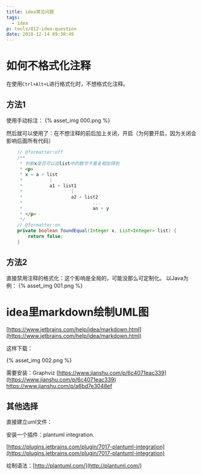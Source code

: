 ```yaml
---
title: idea常见问题
tags:
  - idea
p: tools/012-idea-question
date: 2018-12-14 09:30:49
---
```


# 如何不格式化注释
在使用`Ctrl+Alt+L`进行格式化时，不想格式化注释。

## 方法1
使用手动标注：
{% asset_img 000.png %}

然后就可以使用了：在不想注释的前后加上关闭，开启（为何要开启，因为关闭会影响后面所有代码）
```java
	// @formatter:off
	/**
	 * 判断x是否可以由list中的数字不重复相加得到
	 * <p>
	 * x = a + list
	 *          |
	 *          a1 + list1
	 *                  |
	 *                  a2 + list2
	 *                          ...
	 *                          an + y
	 * </p>
	 */
	// @formatter:on
	private boolean foundEqual(Integer x, List<Integer> list) {
		return false;
	}
```
## 方法2
直接禁用注释的格式化：这个影响是全局的，可能没那么可定制化。
以Java为例：
{% asset_img 001.png %}

# idea里markdown绘制UML图

[https://www.jetbrains.com/help/idea/markdown.html](https://www.jetbrains.com/help/idea/markdown.html)

这样下载：

{% asset_img 002.png %}

需要安装：Graphviz
[https://www.jianshu.com/p/6c4071eac339](https://www.jianshu.com/p/6c4071eac339)
https://www.jianshu.com/p/a6bd7e3048ef


## 其他选择
直接建立uml文件：

安装一个插件：plantuml integration.

[https://plugins.jetbrains.com/plugin/7017-plantuml-integration](https://plugins.jetbrains.com/plugin/7017-plantuml-integration)

绘制语法：[http://plantuml.com/](http://plantuml.com/)


